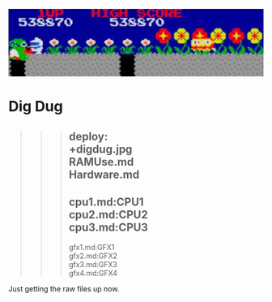 ![Dig Dug](digdug.jpg)

# Dig Dug

>>> deploy:<br>
>>>   +digdug.jpg<br>
>>>   RAMUse.md<br>
>>>   Hardware.md<br>
>>>   ----
>>>   cpu1.md:CPU1<br>
>>>   cpu2.md:CPU2<br>
>>>   cpu3.md:CPU3<br>
>>>   ----
>>>   gfx1.md:GFX1<br>
>>>   gfx2.md:GFX2<br>
>>>   gfx3.md:GFX3<br>
>>>   gfx4.md:GFX4<br>

Just getting the raw files up now.
